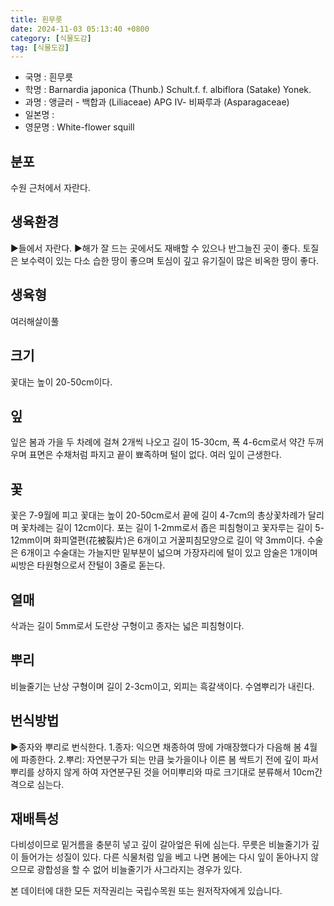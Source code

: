 ```yaml
---
title: 흰무릇
date: 2024-11-03 05:13:40 +0800
category: [식물도감]
tag: [식물도감]
---
```




- 국명 : 흰무릇
- 학명 : Barnardia japonica (Thunb.) Schult.f. f. albiflora (Satake) Yonek.
- 과명 : 앵글러 - 백합과 (Liliaceae) APG Ⅳ- 비짜루과 (Asparagaceae)
- 일본명 : 
- 영문명 : White-flower squill


## 분포
수원 근처에서 자란다.
## 생육환경
▶들에서 자란다. ▶해가 잘 드는 곳에서도 재배할 수 있으나 반그늘진 곳이 좋다. 토질은 보수력이 있는 다소 습한 땅이 좋으며 토심이 깊고 유기질이 많은 비옥한 땅이 좋다.
## 생육형
여러해살이풀
## 크기
꽃대는 높이 20-50cm이다.
## 잎
잎은 봄과 가을 두 차례에 걸쳐 2개씩 나오고 길이 15-30cm, 폭 4-6cm로서 약간 두꺼우며 표면은 수채처럼 파지고 끝이 뾰족하며 털이 없다. 여러 잎이 근생한다.
## 꽃
꽃은 7-9월에 피고 꽃대는 높이 20-50cm로서 끝에 길이 4-7cm의 총상꽃차례가 달리며 꽃차례는 길이 12cm이다. 포는 길이 1-2mm로서 좁은 피침형이고 꽃자루는 길이 5-12mm이며 화피열편(花被裂片)은 6개이고 거꿀피침모양으로 길이 약 3mm이다. 수술은 6개이고 수술대는 가늘지만 밑부분이 넓으며 가장자리에 털이 있고 암술은 1개이며 씨방은 타원형으로서 잔털이 3줄로 돋는다.
## 열매
삭과는 길이 5mm로서 도란상 구형이고 종자는 넓은 피침형이다.
## 뿌리
비늘줄기는 난상 구형이며 길이 2-3cm이고, 외피는 흑갈색이다. 수염뿌리가 내린다.
## 번식방법
▶종자와 뿌리로 번식한다.1.종자: 익으면 채종하여 땅에 가매장했다가 다음해 봄 4월에 파종한다.2.뿌리: 자연분구가 되는 만큼 늦가을이나 이른 봄 싹트기 전에 깊이 파서 뿌리를 상하지 않게 하여 자연분구된 것을 어미뿌리와 따로 크기대로 분류해서 10cm간격으로 심는다.
## 재배특성
다비성이므로 밑거름을 충분히 넣고 깊이 갈아엎은 뒤에 심는다. 무릇은 비늘줄기가 깊이 들어가는 성질이 있다. 다른 식물처럼 잎을 베고 나면 봄에는 다시 잎이 돋아나지 않으므로 광합성을 할 수 없어 비늘줄기가 사그라지는 경우가 있다.






본 데이터에 대한 모든 저작권리는 국립수목원 또는 원저작자에게 있습니다.
